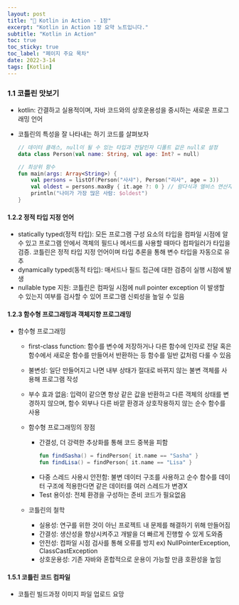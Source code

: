 ```yaml
---
layout: post
title: "📅 Kotlin in Action - 1장"
excerpt: "Kotlin in Action 1장 요약 노트입니다."
subtitle: "Kotlin in Action"
toc: true
toc_sticky: true
toc_label: "페이지 주요 목차"
date: 2022-3-14
tags: [Kotlin]
---
```


### 1.1 코틀린 맛보기

  - kotlin: 간결하고 실용적이며, 자바 코드와의 상호운용성을 중시하는 새로운 프로그래밍 언어 
  - 코틀린의 특성을 잘 나타내는 하기 코드를 살펴보자

    ```kotlin
    // 데이터 클래스, null이 될 수 있는 타입과 전달인자 디폴트 값은 null로 설정
    data class Person(val name: String, val age: Int? = null)
    
    // 최상위 함수
    fun main(args: Array<String>) {
        val persons = listOf(Person("사샤"), Person("리사", age = 3))
        val oldest = persons.maxBy { it.age ?: 0 } // 람다식과 엘비스 연산자
        println("나이가 가장 많은 사람: $oldest") 
    }
    ```
    
#### 1.2.2 정적 타입 지정 언어

- statically typed(정적 타입): 모든 프로그램 구성 요소의 타입을 컴파일 시점에 알 수 있고 프로그램 안에서 객체의 필드나 메서드를 
사용할 때마다 컴파일러가 타입을 검증. 코틀린은 정적 타입 지정 언어이며 타입 추론을 통해 변수 타입을 자동으로 유추
- dynamically typed(동적 타입): 매서드나 필드 접근에 대한 검증이 실행 시점에 발생
- nullable type 지원: 코틀린은 컴파일 시점에 null pointer exception 이 발생할 수 있는지 여부를 검사할 수 있어 프로그램 신뢰성을 높일 수 있음

#### 1.2.3 함수형 프로그래밍과 객체지향 프로그래밍
 
- 함수형 프로그래밍 
  - first-class function: 함수를 변수에 저장하거나 다른 함수에 인자로 전달 혹은 함수에서 새로운 함수를 만들어서 반환하는 등 함수를 일반
  값처럼 다룰 수 있음
  - 불변성: 일단 만들어지고 나면 내부 상태가 절대로 바뀌지 않는 불변 객체를 사용해 프로그램 작성
  - 부수 효과 없음: 입력이 같으면 항상 같은 값을 반환하고 다른 객체의 상태를 변경하지 않으며, 함수 외부나 다른 바깥 환경과 상호작용하지
  않는 순수 함수를 사용

  - 함수형 프로그래밍의 장점
    - 간결성, 더 강력한 추상화를 통해 코드 중복을 피함
      ```kotlin
      fun findSasha() = findPerson{ it.name == "Sasha" }
      fun findLisa() = findPerson{ it.name == "Lisa" }
      ```
    - 다중 스레드 사용시 안전함: 불변 데이터 구조를 사용하고 순수 함수를 데이터 구조에 적용한다면 같은 데이터를 여러 스레드가 변경X
    - Test 용이성: 전체 환경을 구성하는 준비 코드가 필요없음

  - 코틀린의 철학
    - 실용성: 연구를 위한 것이 아닌 프로젝트 내 문제를 해결하기 위해 만들어짐
    - 간결성: 생산성을 향상시켜주고 개발을 더 빠르게 진행할 수 있게 도와줌
    - 안전성: 컴파일 시점 검사를 통해 오류를 방지 ex) NullPointerException, ClassCastException
    - 상호운용성: 기존 자바와 혼합적으로 운용이 가능할 만큼 호환성을 높임 

#### 1.5.1 코틀린 코드 컴파일

- 코틀린 빌드과정 이미지 파일 업로드 요망
